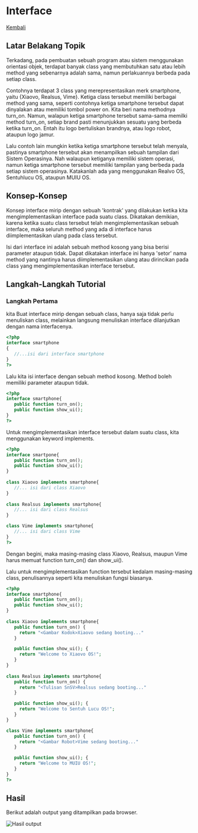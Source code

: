 # Interface

[Kembali](readme.md)

## Latar Belakang Topik

Terkadang, pada pembuatan sebuah program atau sistem menggunakan orientasi objek, terdapat banyak class yang membutuhkan satu atau lebih method yang sebenarnya adalah sama, namun perlakuannya berbeda pada setiap class.

Contohnya terdapat 3 class yang merepresentasikan merk smartphone, yaitu {Xiaovo, Realsus, Vime}. Ketiga class tersebut memiliki berbagai method yang sama, seperti contohnya ketiga smartphone tersebut dapat dinyalakan atau memiliki tombol power on. Kita beri nama methodnya turn_on. Namun, walapun ketiga smartphone tersebut sama-sama memilki method turn_on, setiap brand pasti menunjukkan sesuatu yang berbeda ketika turn_on. Entah itu logo bertuliskan brandnya, atau logo robot, ataupun logo jamur.

Lalu contoh lain mungkin ketika ketiga smartphone tersebut telah menyala, pastinya smartphone tersebut akan menampilkan sebuah tampilan dari Sistem Operasinya. Nah walaupun ketiganya memiliki sistem operasi, namun ketiga smartphone tersebut memiliki tampilan yang berbeda pada setiap sistem operasinya. Katakanlah ada yang menggunakan Realvo OS, Sentuhlucu OS, ataupun MUIU OS.

## Konsep-Konsep

Konsep interface mirip dengan sebuah 'kontrak' yang dilakukan ketika kita mengimplementasikan interface pada suatu class. Dikatakan demikian, karena ketika suatu class tersebut telah mengimplementasikan sebuah interface, maka seluruh method yang ada di interface harus diimplementasikan ulang pada class tersebut.

Isi dari interface ini adalah sebuah method kosong yang bisa berisi parameter ataupun tidak. Dapat dikatakan interface ini hanya 'setor' nama method yang nantinya harus diimplementasikan ulang atau dirincikan pada class yang mengimplementasikan interface tersebut.

## Langkah-Langkah Tutorial

### Langkah Pertama
kita Buat interface mirip dengan sebuah class, hanya saja tidak perlu menuliskan class, melainkan langsung menuliskan interface dilanjutkan dengan nama interfacenya.
```php
<?php
interface smartphone
{
   //...isi dari interface smartphone
}
?>
```

Lalu kita isi interface dengan sebuah method kosong. Method boleh memiliki parameter ataupun tidak.
```php
<?php
interface smartphone{
   public function turn_on();
   public function show_ui();
}
?>
```

Untuk mengimplementasikan interface tersebut dalam suatu class, kita menggunakan keyword implements.
```php
<?php
interface smartpone{
   public function turn_on();
   public function show_ui();
}
  
class Xiaovo implements smartphone{
   //... isi dari class Xiaovo
}
  
class Realsus implements smartphone{
   //... isi dari class Realsus
}

class Vime implements smartphone{
   //... isi dari class Vime
}
?>
```
Dengan begini, maka masing-masing class Xiaovo, Realsus, maupun Vime harus memuat function turn_on() dan show_ui().

Lalu untuk mengimplementasikan function tersebut kedalam masing-masing class, penulisannya seperti kita menuliskan fungsi biasanya.
```php
<?php
interface smartphone{
   public function turn_on();
   public function show_ui();
}
  
class Xiaovo implements smartphone{
   public function turn_on() {
     return "<Gambar Kodok>Xiaovo sedang booting..."
   }

   public function show_ui(); {
     return "Welcome to Xiaovo OS!";
   }
}
  
class Realsus implements smartphone{
   public function turn_on() {
     return "<Tulisan SnSV>Realsus sedang booting..."
   }

   public function show_ui(); {
     return "Welcome to Sentuh Lucu OS!";
   }
}

class Vime implements smartphone{
   public function turn_on() {
     return "<Gambar Robot>Vime sedang booting..."
   }

   public function show_ui(); {
     return "Welcome to MUIU OS!";
   }
}
?>
```

## Hasil

Berikut adalah output yang ditampilkan pada browser.

![Hasil output](https://cdn.discordapp.com/attachments/804405775988555776/844820831875235910/unknown.png)
